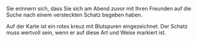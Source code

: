 Sie erinnern sich, dass Sie sich am Abend zuvor mit Ihren
Freunden auf die Suche nach einem versteckten Schatz begeben
haben.

Auf der Karte ist ein rotes kreuz mit Blutspuren eingezeichnet. Der Schatz muss wertvoll sein, wenn er auf diese Art und Weise markiert ist.